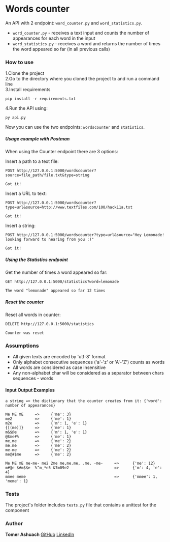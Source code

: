 # Words counter

An API with 2 endpoint: `word_counter.py` and `word_statistics.py`. 

* `word_counter.py` - receives a text input and counts the number of appearances for each word in the input
* `word_statistics.py` - receives a word and returns the number of times the word appeared so far (in all previous calls) 


### How to use
1.Clone the project  
2.Go to the directory where you cloned the project to and run a command line  
3.Install requirements
```
pip install -r requirements.txt
```

4.Run the API using:
```
py api.py
```
Now you can use the two endpoints: `wordscounter` and `statistics`.

##### Usage example with Postman

When using the Counter endpoint there are 3 options:

Insert a path to a text file:
```
POST http://127.0.0.1:5000/wordscounter?source=file_path/file.txt&type=string

Got it!
```

Insert a URL to text:
```
POST http://127.0.0.1:5000/wordscounter?type=url&source=http://www.textfiles.com/100/hack11a.txt

Got it!
```

Insert a string:
```
POST http://127.0.0.1:5000/wordscounter?type=url&source="Hey Lemonade! looking forward to hearing from you :)"

Got it!
```

##### Using the Statistics endpoint

Get the number of times a word appeared so far:
```
GET http://127.0.0.1:5000/statistics?word=lemonade

The word "lemonade" appeared so far 12 times
```

##### Reset the counter

Reset all words in counter:
```
DELETE http://127.0.0.1:5000/statistics

Counter was reset
```

### Assumptions
* All given texts are encoded by 'utf-8' format
* Only alphabet consecutive sequences ('a'-'z' or 'A'-'Z') counts as words
* All words are considered as case insensitive
* Any non-alphabet char will be considered as a separator between chars sequences - words


#### Input Output Examples
	a string => the dictionary that the counter creates from it: {'word': number of appearances}
	
	Me ME mE     =>     {'me': 3}
	me2          =>     {'me': 1}
	m2e          =>     {'m': 1, 'e': 1}
	{[(me)]}     =>     {'me': 1}
	m&$@e        =>     {'m': 1, 'e': 1}
	@$me#%       =>     {'me': 1}
	me,me        =>     {'me': 2}
	me.me        =>     {'me': 2}
	me-me        =>     {'me': 2}
	me@#$me      =>     {'me': 2}

	Me ME mE me-me- me2 2me me,me.me, .me. -me-     =>      {'me': 12}
	m#@e $#m$$e  %^m_*e5 &7m09e2                    =>      {'m': 4, 'e': 4}
	mmee meme                                       =>      {'mmee': 1, 'meme': 1}


### Tests
The project's folder includes `tests.py` file that contains a unittest for the component


### Author

**Tomer Ashuach**  [GitHub](https://github.com/Tomertech) [LinkedIn](https://www.linkedin.com/in/Tomerashuach/)
